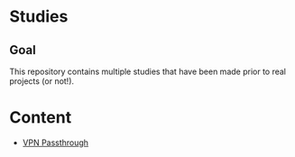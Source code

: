 # Studies

## Goal

This repository contains multiple studies that have been made prior to real projects (or not!).


# Content
- [VPN Passthrough](./vpn-passthrough/README.md)